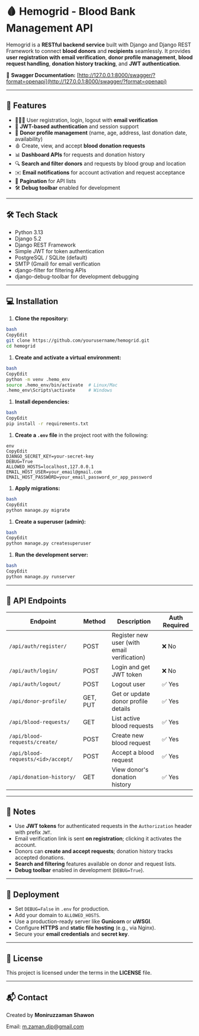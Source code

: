 # 🩸 Hemogrid - Blood Bank Management API

Hemogrid is a **RESTful backend service** built with Django and Django REST Framework to connect **blood donors** and **recipients** seamlessly. It provides **user registration with email verification**, **donor profile management**, **blood request handling**, **donation history tracking**, and **JWT authentication**.

🔗 **Swagger Documentation:** [http://127.0.0.1:8000/swagger/?format=openapi](http://127.0.0.1:8000/swagger/?format=openapi)

---

## 🌟 Features

- 🧑‍🤝‍🧑 User registration, login, logout with **email verification**
- 🔐 **JWT-based authentication** and session support
- 📝 **Donor profile management** (name, age, address, last donation date, availability)
- 🩸 Create, view, and accept **blood donation requests**
- 📊 **Dashboard APIs** for requests and donation history
- 🔍 **Search and filter donors** and requests by blood group and location
- ✉️ **Email notifications** for account activation and request acceptance
- 📄 **Pagination** for API lists
- 🛠 **Debug toolbar** enabled for development

---

## 🛠 Tech Stack

- Python 3.13
- Django 5.2
- Django REST Framework
- Simple JWT for token authentication
- PostgreSQL / SQLite (default)
- SMTP (Gmail) for email verification
- django-filter for filtering APIs
- django-debug-toolbar for development debugging

---

## 💻 Installation

1. **Clone the repository:**

```bash
bash
CopyEdit
git clone https://github.com/yourusername/hemogrid.git
cd hemogrid

```

1. **Create and activate a virtual environment:**

```bash
bash
CopyEdit
python -m venv .hemo_env
source .hemo_env/bin/activate  # Linux/Mac
.hemo_env\Scripts\activate     # Windows

```

1. **Install dependencies:**

```bash
bash
CopyEdit
pip install -r requirements.txt

```

1. **Create a `.env` file** in the project root with the following:

```
env
CopyEdit
DJANGO_SECRET_KEY=your-secret-key
DEBUG=True
ALLOWED_HOSTS=localhost,127.0.0.1
EMAIL_HOST_USER=your_email@gmail.com
EMAIL_HOST_PASSWORD=your_email_password_or_app_password

```

1. **Apply migrations:**

```bash
bash
CopyEdit
python manage.py migrate

```

1. **Create a superuser (admin):**

```bash
bash
CopyEdit
python manage.py createsuperuser

```

1. **Run the development server:**

```bash
bash
CopyEdit
python manage.py runserver

```

---

## 📌 API Endpoints

| Endpoint | Method | Description | Auth Required |
| --- | --- | --- | --- |
| `/api/auth/register/` | POST | Register new user (with email verification) | ❌ No |
| `/api/auth/login/` | POST | Login and get JWT token | ❌ No |
| `/api/auth/logout/` | POST | Logout user | ✅ Yes |
| `/api/donor-profile/` | GET, PUT | Get or update donor profile details | ✅ Yes |
| `/api/blood-requests/` | GET | List active blood requests | ✅ Yes |
| `/api/blood-requests/create/` | POST | Create new blood request | ✅ Yes |
| `/api/blood-requests/<id>/accept/` | POST | Accept a blood request | ✅ Yes |
| `/api/donation-history/` | GET | View donor's donation history | ✅ Yes |

---

## 📝 Notes

- Use **JWT tokens** for authenticated requests in the `Authorization` header with prefix `JWT`.
- Email verification link is sent **on registration**; clicking it activates the account.
- Donors can **create and accept requests**; donation history tracks accepted donations.
- **Search and filtering** features available on donor and request lists.
- **Debug toolbar** enabled in development (`DEBUG=True`).

---

## 🚀 Deployment

- Set `DEBUG=False` in `.env` for production.
- Add your domain to `ALLOWED_HOSTS`.
- Use a production-ready server like **Gunicorn** or **uWSGI**.
- Configure **HTTPS** and **static file hosting** (e.g., via Nginx).
- Secure your **email credentials** and **secret key**.

---

## 📄 License

This project is licensed under the terms in the **LICENSE** file.

---

## 📬 Contact

Created by **Moniruzzaman Shawon**

Email: [m.zaman.djp@gmail.com](mailto:m.zaman.djp@gmail.com)
